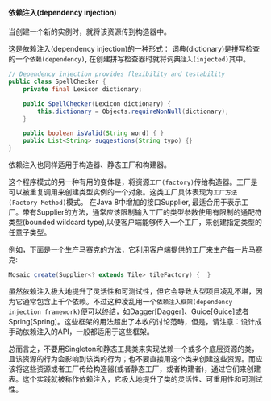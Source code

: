 #### 依赖注入(dependency injection)
当创建一个新的实例时，就将该资源传到构造器中。

这是依赖注入(dependency injection)的一种形式：
词典(dictionary)是拼写检查的一个`依赖(dependency)`, 在创建拼写检查器时就将词典`注入(injected)`其中。

```java
// Dependency injection provides flexibility and testability
public class SpellChecker {
    private final Lexicon dictionary;

    public SpellChecker(Lexicon dictionary) {
        this.dictionary = Objects.requireNonNull(dictionary);
    }

    public boolean isValid(String word) { }
    public List<String> suggestions(String typo) {}
}
```

依赖注入也同样适用于构造器、静态工厂和构建器。

这个程序模式的另一种有用的变体是，将资源`工厂(factory)`传给构造器。工厂是可以被重复调用来创建类型实例的一个对象。这类工厂具体表现为`工厂方法(Factory Method)`模式。
在Java 8中增加的接口Supplier<T>, 最适合用于表示工厂。带有Supplier<T>的方法，通常应该限制输入工厂的类型参数使用有限制的通配符类型(bounded wildcard type),以便客户端能够传入一个工厂，来创建指定类型的任意子类型。

例如，下面是一个生产马赛克的方法，它利用客户端提供的工厂来生产每一片马赛克:
```java
Mosaic create(Supplier<? extends Tile> tileFactory) {  }
```

虽然依赖注入极大地提升了灵活性和可测试性，但它会导致大型项目凌乱不堪，因为它通常包含上千个依赖。不过这种凌乱用一个`依赖注入框架(dependency injection framework)`便可以终结，如Dagger[Dagger]、Guice[Guice]或者Spring[Spring]。这些框架的用法超出了本收的讨论范畴，但是，请注意：设计成手动依赖注入的API，一般都适用于这些框架。

总而言之，不要用Singleton和静态工具类来实现依赖一个或多个底层资源的类，且该资源的行为会影响到该类的行为；也不要直接用这个类来创建这些资源。而应该将这些资源或者工厂传给构造器(或者静态工厂，或者构建者)，通过它们来创建表。这个实践就被称作依赖注入，它极大地提升了类的灵活性、可重用性和可测试性。